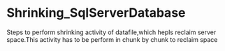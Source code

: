 # Shrinking_SqlServerDatabase
Steps to perform shrinking activity of datafile,which hepls reclaim server space.This activity has to be perform in chunk by chunk to reclaim space
